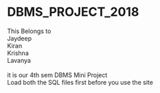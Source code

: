 # DBMS_PROJECT_2018
This Belongs to <br>
Jaydeep <br>
Kiran <br>
Krishna <br>
Lavanya <br>
<br>
it is our 4th sem DBMS Mini Project 
<br>
Load both the SQL files first before you use the site 
